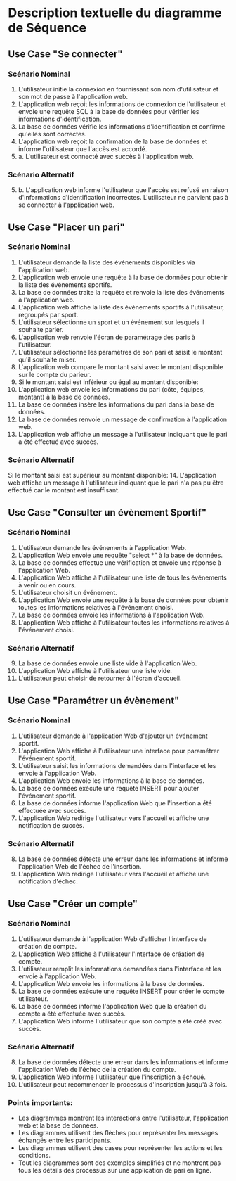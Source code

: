 # Description textuelle du diagramme de Séquence

## Use Case "Se connecter"
### Scénario Nominal
1. L'utilisateur initie la connexion en fournissant son nom d'utilisateur et son mot de passe à l'application web.
2. L'application web reçoit les informations de connexion de l'utilisateur et envoie une requête SQL à la base de données pour vérifier les informations d'identification.
3. La base de données vérifie les informations d'identification et confirme qu'elles sont correctes.
4. L'application web reçoit la confirmation de la base de données et informe l'utilisateur que l'accès est accordé.
5. a. L'utilisateur est connecté avec succès à l'application web.

### Scénario Alternatif
5. b. L'application web informe l'utilisateur que l'accès est refusé en raison d'informations d'identification incorrectes. L'utilisateur ne parvient pas à se connecter à l'application web.


## Use Case "Placer un pari"
### Scénario Nominal
1. L'utilisateur demande la liste des événements disponibles via l'application web.
2. L'application web envoie une requête à la base de données pour obtenir la liste des événements sportifs.
3. La base de données traite la requête et renvoie la liste des événements à l'application web.
4. L'application web affiche la liste des événements sportifs à l'utilisateur, regroupés par sport.
5. L'utilisateur sélectionne un sport et un événement sur lesquels il souhaite parier.
6. L'application web renvoie l'écran de paramétrage des paris à l'utilisateur.
7. L'utilisateur sélectionne les paramètres de son pari et saisit le montant qu'il souhaite miser.
8. L'application web compare le montant saisi avec le montant disponible sur le compte du parieur.
9. Si le montant saisi est inférieur ou égal au montant disponible:
10. L'application web envoie les informations du pari (côte, équipes, montant) à la base de données.
11. La base de données insère les informations du pari dans la base de données.
12. La base de données renvoie un message de confirmation à l'application web.
13. L'application web affiche un message à l'utilisateur indiquant que le pari a été effectué avec succès.

### Scénario Alternatif
Si le montant saisi est supérieur au montant disponible:
14. L'application web affiche un message à l'utilisateur indiquant que le pari n'a pas pu être effectué car le montant est insuffisant.

## Use Case "Consulter un évènement Sportif"
### Scénario Nominal
1. L'utilisateur demande les événements à l'application Web.
2. L'application Web envoie une requête "select *" à la base de données.
3. La base de données effectue une vérification et envoie une réponse à l'application Web.
4. L'application Web affiche à l'utilisateur une liste de tous les événements à venir ou en cours.
5. L'utilisateur choisit un événement.
6. L'application Web envoie une requête à la base de données pour obtenir toutes les informations relatives à l'événement choisi.
7. La base de données envoie les informations à l'application Web.
8. L'application Web affiche à l'utilisateur toutes les informations relatives à l'événement choisi.

### Scénario Alternatif
9. La base de données envoie une liste vide à l'application Web.
10. L'application Web affiche à l'utilisateur une liste vide.
11. L'utilisateur peut choisir de retourner à l'écran d'accueil.

## Use Case "Paramétrer un évènement"
### Scénario Nominal
1. L'utilisateur demande à l'application Web d'ajouter un événement sportif.
2. L'application Web affiche à l'utilisateur une interface pour paramétrer l'événement sportif.
3. L'utilisateur saisit les informations demandées dans l'interface et les envoie à l'application Web.
4. L'application Web envoie les informations à la base de données.
5. La base de données exécute une requête INSERT pour ajouter l'événement sportif.
6. La base de données informe l'application Web que l'insertion a été effectuée avec succès.
7. L'application Web redirige l'utilisateur vers l'accueil et affiche une notification de succès.

### Scénario Alternatif
8. La base de données détecte une erreur dans les informations et informe l'application Web de l'échec de l'insertion.
9. L'application Web redirige l'utilisateur vers l'accueil et affiche une notification d'échec.

## Use Case "Créer un compte"
### Scénario Nominal
1. L'utilisateur demande à l'application Web d'afficher l'interface de création de compte.
2. L'application Web affiche à l'utilisateur l'interface de création de compte.
3. L'utilisateur remplit les informations demandées dans l'interface et les envoie à l'application Web.
4. L'application Web envoie les informations à la base de données.
5. La base de données exécute une requête INSERT pour créer le compte utilisateur.
6. La base de données informe l'application Web que la création du compte a été effectuée avec succès.
7. L'application Web informe l'utilisateur que son compte a été créé avec succès.

### Scénario Alternatif
8. La base de données détecte une erreur dans les informations et informe l'application Web de l'échec de la création du compte.
9. L'application Web informe l'utilisateur que l'inscription a échoué.
10. L'utilisateur peut recommencer le processus d'inscription jusqu'à 3 fois.


### Points importants:
- Les diagrammes montrent les interactions entre l'utilisateur, l'application web et la base de données.
- Les diagrammes utilisent des flèches pour représenter les messages échangés entre les participants.
- Les diagrammes utilisent des cases pour représenter les actions et les conditions.
- Tout les diagrammes sont des exemples simplifiés et ne montrent pas tous les détails des processus sur une application de pari en ligne.
